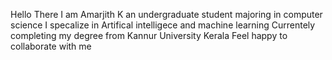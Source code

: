 Hello There 
I am Amarjith K an undergraduate student majoring in computer science 
I specalize in Artifical intelligece and machine learning 
Currentely completing my degree from Kannur University Kerala 
Feel happy to collaborate with me 

